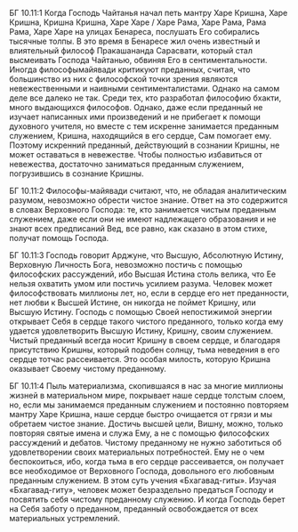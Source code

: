 БГ 10.11:1	Когда Господь Чайтанья начал петь мантру Харе Кришна, Харе Кришна, Кришна Кришна, Харе Харе / Харе Рама, Харе Рама, Рама Рама, Харе Харе на улицах Бенареса, послушать Его собирались тысячные толпы. В это время в Бенаресе жил очень известный и влиятельный философ Пракашананда Сарасвати, который стал высмеивать Господа Чайтанью, обвиняя Его в сентиментальности. Иногда философымайявади критикуют преданных, считая, что большинство из них с философской точки зрения являются невежественными и наивными сентименталистами. Однако на самом деле все далеко не так. Среди тех, кто разработал философию бхакти, много выдающихся философов. Однако, даже если преданный не изучает написанных ими произведений и не прибегает к помощи духовного учителя, но вместе с тем искренне занимается преданным служением, Кришна, находящийся в его сердце, Сам помогает ему. Поэтому искренний преданный, действующий в сознании Кришны, не может оставаться в невежестве. Чтобы полностью избавиться от невежества, достаточно заниматься преданным служением, погрузившись в сознание Кришны.

БГ 10.11:2	Философы-майявади считают, что, не обладая аналитическим разумом, невозможно обрести чистое знание. Ответ на это содержится в словах Верховного Господа: те, кто занимается чистым преданным служением, даже если они не имеют надлежащего образования и не знают всех предписаний Вед, все равно, как сказано в этом стихе, получат помощь Господа.

БГ 10.11:3	Господь говорит Арджуне, что Высшую, Абсолютную Истину, Верховную Личность Бога, невозможно постичь с помощью философских рассуждений, ибо Высшая Истина столь велика, что Ее нельзя охватить умом или постичь усилием разума. Человек может философствовать миллионы лет, но, если в сердце его нет преданности, нет любви к Высшей Истине, он никогда не поймет Кришну, или Высшую Истину. Господь с помощью Своей непостижимой энергии открывает Себя в сердце такого чистого преданного, только когда ему удается удовлетворить Высшую Истину, Кришну, своим служением. Чистый преданный всегда носит Кришну в своем сердце, и благодаря присутствию Кришны, который подобен солнцу, тьма неведения в его сердце тотчас рассеивается. Это особая милость, которую Кришна оказывает Своему чистому преданному.

БГ 10.11:4	Пыль материализма, скопившаяся в нас за многие миллионы жизней в материальном мире, покрывает наше сердце толстым слоем, но, если мы занимаемся преданным служением и постоянно повторяем мантру Харе Кришна, наше сердце быстро очищается от грязи и мы обретаем чистое знание. Достичь высшей цели, Вишну, можно, только повторяя святые имена и служа Ему, а не с помощью философских рассуждений и дебатов. Чистому преданному не нужно заботиться об удовлетворении своих материальных потребностей. Ему не о чем беспокоиться, ибо, когда тьма в его сердце рассеивается, он получает все необходимое от Верховного Господа, довольного его любовным преданным служением. В этом суть учения «Бхагавад-гиты». Изучая «Бхагавад-гиту», человек может безраздельно предаться Господу и посвятить себя чистому преданному служению. И когда Господь берет на Себя заботу о преданном, преданный освобождается от всех материальных устремлений.